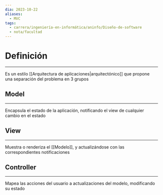 ```yaml
---
dia: 2023-10-22
aliases:
  - MVC
tags:
  - carrera/ingeniería-en-informática/aninfo/Diseño-de-software
  - nota/facultad
---
```

# Definición
---
Es un estilo [[Arquitectura de aplicaciones|arquitectónico]] que propone una separación del problema en 3 grupos

## Model
---
Encapsula el estado de la aplicación, notificando el view de cualquier cambio en el estado

## View
---
Muestra o renderiza el [[Modelo]], y actualizándose con las correspondientes notificaciones

## Controller
---
Mapea las acciones del usuario a actualizaciones del modelo, modificando su estado